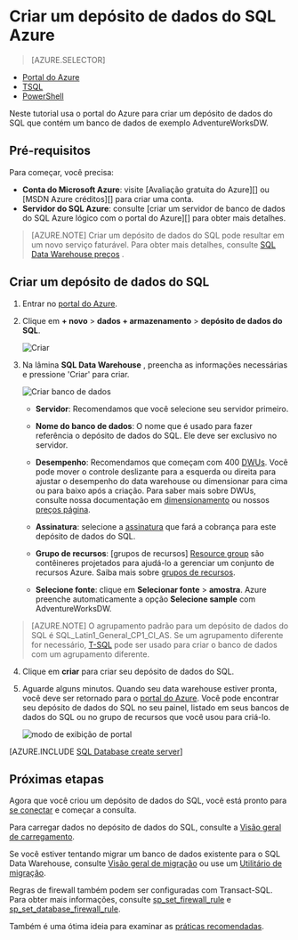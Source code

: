 <properties
   pageTitle="Criar um depósito de dados do SQL no portal do Azure | Microsoft Azure"
   description="Saiba como criar um depósito de dados do SQL Azure no portal do Azure"
   services="sql-data-warehouse"
   documentationCenter="NA"
   authors="barbkess"
   manager="jhubbard"
   editor=""
   tags="azure-sql-data-warehouse"/>

<tags
   ms.service="sql-data-warehouse"
   ms.devlang="NA"
   ms.topic="hero-article"
   ms.tgt_pltfrm="NA"
   ms.workload="data-services"
   ms.date="08/25/2016"
   ms.author="barbkess;lodipalm;sonyama"/>

# <a name="create-an-azure-sql-data-warehouse"></a>Criar um depósito de dados do SQL Azure

> [AZURE.SELECTOR]
- [Portal do Azure](sql-data-warehouse-get-started-provision.md)
- [TSQL](sql-data-warehouse-get-started-create-database-tsql.md)
- [PowerShell](sql-data-warehouse-get-started-provision-powershell.md)

Neste tutorial usa o portal do Azure para criar um depósito de dados do SQL que contém um banco de dados de exemplo AdventureWorksDW.


## <a name="prerequisites"></a>Pré-requisitos

Para começar, você precisa:

- **Conta do Microsoft Azure**: visite [Avaliação gratuita do Azure][] ou [MSDN Azure créditos][] para criar uma conta.
- **Servidor do SQL Azure**: consulte [criar um servidor de banco de dados do SQL Azure lógico com o portal do Azure][] para obter mais detalhes.

> [AZURE.NOTE] Criar um depósito de dados do SQL pode resultar em um novo serviço faturável.  Para obter mais detalhes, consulte [SQL Data Warehouse preços][] .

## <a name="create-a-sql-data-warehouse"></a>Criar um depósito de dados do SQL

1. Entrar no [portal do Azure](https://portal.azure.com).

2. Clique em **+ novo** > **dados + armazenamento** > **depósito de dados do SQL**.

    ![Criar](./media/sql-data-warehouse-get-started-provision/create-sample.gif)

3. Na lâmina **SQL Data Warehouse** , preencha as informações necessárias e pressione 'Criar' para criar.

    ![Criar banco de dados](./media/sql-data-warehouse-get-started-provision/create-database.png)

    - **Servidor**: Recomendamos que você selecione seu servidor primeiro.  

    - **Nome do banco de dados**: O nome que é usado para fazer referência o depósito de dados do SQL.  Ele deve ser exclusivo no servidor.
    
    - **Desempenho**: Recomendamos que começam com 400 [DWUs][DWU]. Você pode mover o controle deslizante para a esquerda ou direita para ajustar o desempenho do data warehouse ou dimensionar para cima ou para baixo após a criação.  Para saber mais sobre DWUs, consulte nossa documentação em [dimensionamento](./sql-data-warehouse-manage-compute-overview.md) ou nossos [preços página][SQL Data Warehouse preços]. 

    - **Assinatura**: selecione a [assinatura] que fará a cobrança para este depósito de dados do SQL.

    - **Grupo de recursos**: [grupos de recursos] [ Resource group] são contêineres projetados para ajudá-lo a gerenciar um conjunto de recursos Azure. Saiba mais sobre [grupos de recursos](../azure-resource-manager/resource-group-overview.md).

    - **Selecione fonte**: clique em **Selecionar fonte** > **amostra**. Azure preenche automaticamente a opção **Selecione sample** com AdventureWorksDW.

> [AZURE.NOTE] O agrupamento padrão para um depósito de dados do SQL é SQL_Latin1_General_CP1_CI_AS. Se um agrupamento diferente for necessário, [T-SQL][] pode ser usado para criar o banco de dados com um agrupamento diferente.

4. Clique em **criar** para criar seu depósito de dados do SQL.

5. Aguarde alguns minutos. Quando seu data warehouse estiver pronta, você deve ser retornado para o [portal do Azure](https://portal.azure.com). Você pode encontrar seu depósito de dados do SQL no seu painel, listado em seus bancos de dados do SQL ou no grupo de recursos que você usou para criá-lo. 

    ![modo de exibição de portal](./media/sql-data-warehouse-get-started-provision/database-portal-view.png)

[AZURE.INCLUDE [SQL Database create server](../../includes/sql-database-create-new-server-firewall-portal.md)] 

## <a name="next-steps"></a>Próximas etapas

Agora que você criou um depósito de dados do SQL, você está pronto para [se conectar](./sql-data-warehouse-connect-overview.md) e começar a consulta.

Para carregar dados no depósito de dados do SQL, consulte a [Visão geral de carregamento](./sql-data-warehouse-overview-load.md).

Se você estiver tentando migrar um banco de dados existente para o SQL Data Warehouse, consulte [Visão geral de migração](./sql-data-warehouse-overview-migrate.md) ou use um [Utilitário de migração](./sql-data-warehouse-migrate-migration-utility.md).

Regras de firewall também podem ser configuradas com Transact-SQL. Para obter mais informações, consulte [sp_set_firewall_rule][] e [sp_set_database_firewall_rule][].

Também é uma ótima ideia para examinar as [práticas recomendadas][].

<!--Article references-->
[Criar um servidor de banco de dados do Azure SQL lógico com o portal do Azure]: ../sql-database/sql-database-get-started.md#create-an-azure-sql-database-logical-server
[Create an Azure SQL Database logical server with PowerShell]: ../sql-database/sql-database-get-started-powershell.md#database-setup-create-a-resource-group-server-and-firewall-rule
[resource groups]: ../resource-group-template-deploy-portal.md
[Práticas recomendadas]: sql-data-warehouse-best-practices.md
[DWU]: sql-data-warehouse-overview-what-is.md#data-warehouse-units
[assinatura]: ../azure-glossary-cloud-terminology.md#subscription
[resource group]: ../azure-glossary-cloud-terminology.md#resource-group
[T-SQL]: ./sql-data-warehouse-get-started-create-database-tsql.md
 
<!--MSDN references-->
[sp_set_firewall_rule]: https://msdn.microsoft.com/library/dn270017.aspx
[sp_set_database_firewall_rule]: https://msdn.microsoft.com/library/dn270010.aspx

<!--Other Web references-->
[SQL Data Warehouse preços]: https://azure.microsoft.com/pricing/details/sql-data-warehouse/
[Versão de avaliação gratuita do Azure]: https://azure.microsoft.com/pricing/free-trial/?WT.mc_id=A261C142F
[MSDN créditos Azure]: https://azure.microsoft.com/pricing/member-offers/msdn-benefits-details/?WT.mc_id=A261C142F

